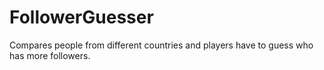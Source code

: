 # FollowerGuesser
Compares people from different countries and players have to guess who has more followers.
